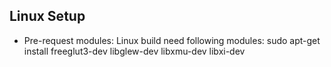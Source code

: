 ## Linux Setup

* Pre-request modules: Linux build need following modules:
   sudo apt-get install freeglut3-dev libglew-dev libxmu-dev libxi-dev
